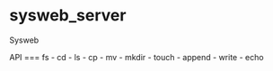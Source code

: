 sysweb_server
=============

Sysweb

API
  === fs
    - cd
    - ls
    - cp
    - mv 
    - mkdir
    - touch 
    - append
    - write
    - echo
    

